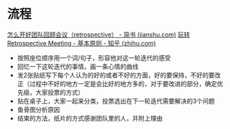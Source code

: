 # 流程
[怎么开好团队回顾会议（retrospective） - 简书 (jianshu.com)](https://www.jianshu.com/p/95a59fe7844c)
[玩转Retrospective Meeting - 基本原则 - 知乎 (zhihu.com)](https://zhuanlan.zhihu.com/p/258934343)
* 按照座位顺序用一个词/句子，形容他对这一轮迭代的感受
* 回忆一下这轮迭代的事情，画一条心情的曲线
* 发2张贴纸写下每个人认为的好的或者不好的方面，好的要保持，不好的要改正（过程中不好的地方一定是会比好的地方多的，对于要改进的部分，确定优先级，大家投票的方式）
* 贴在桌子上，大家一起来分类，投票选出在下一轮迭代需要解决的3个问题
* 鱼骨图分析原因
* 结束的方法，纸片的方式感谢团队里的人，并附上理由



